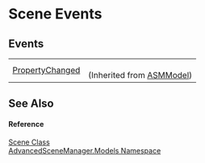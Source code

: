 # Scene Events




## Events
<table>
<tr>
<td><a href="E_AdvancedSceneManager_Models_ASMModel_PropertyChanged">PropertyChanged</a></td>
<td><br />(Inherited from <a href="T_AdvancedSceneManager_Models_ASMModel">ASMModel</a>)</td></tr>
</table>

## See Also


#### Reference
<a href="T_AdvancedSceneManager_Models_Scene">Scene Class</a>  
<a href="N_AdvancedSceneManager_Models">AdvancedSceneManager.Models Namespace</a>  
